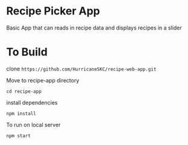 # Recipe Picker App

Basic App that can reads in recipe data and displays recipes in a slider

# To Build

clone ```https://github.com/HurricaneSKC/recipe-web-app.git```

Move to recipe-app directory
```
cd recipe-app
```

install dependencies
```
npm install
```

To run on local server

```
npm start
```


